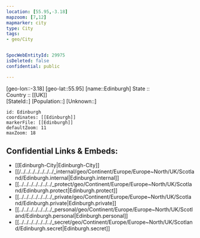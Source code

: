 ```yaml
---
location: [55.95,-3.18] 
mapzoom: [7,12] 
mapmarker: city 
type: City
tags:
- geo/City


SpocWebEntityId: 29975
isDeleted: false
confidential: public

---
```

[geo-lon::-3.18] 
[geo-lat::55.95] 
[name::Edinburgh] 
State ::  
Country :: [[UK]]  
[StateId::] 
[Population::] 
[Unknown::] 


```leaflet
id: Edinburgh
coordinates: [[Edinburgh]] 
markerFile: [[Edinburgh]] 
defaultZoom: 11 
maxZoom: 18
```


## Confidential Links & Embeds: 
- [[Edinburgh-City|Edinburgh-City]] 
- [[/../../../../../../../_internal/geo/Continent/Europe/Europe~North/UK/Scotland/Edinburgh.internal|Edinburgh.internal]] 
- [[../../../../../../../_protect/geo/Continent/Europe/Europe~North/UK/Scotland/Edinburgh.protect|Edinburgh.protect]] 
- [[../../../../../../../_private/geo/Continent/Europe/Europe~North/UK/Scotland/Edinburgh.private|Edinburgh.private]] 
- [[../../../../../../../_personal/geo/Continent/Europe/Europe~North/UK/Scotland/Edinburgh.personal|Edinburgh.personal]] 
- [[../../../../../../../_secret/geo/Continent/Europe/Europe~North/UK/Scotland/Edinburgh.secret|Edinburgh.secret]] 
